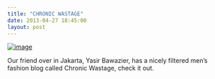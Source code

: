 ```yaml
---
title: "CHRONIC WASTAGE"
date: 2013-04-27 18:45:00
layout: post
---
```


<p><a href="http://chronicwastage.tumblr.com/"><span><img alt="image" src="http://media.tumblr.com/747d67a6e03b216f7650a7c62478d2e2/tumblr_inline_mlxg2tgbAF1qz4rgp.png"/></span></a></p>

<p>Our friend over in Jakarta, Yasir Bawazier, has a nicely filtered men&#8217;s fashion blog called Chronic Wastage, check it out.</p>

<p></p>
